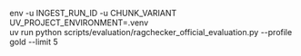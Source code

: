 env -u INGEST_RUN_ID -u CHUNK_VARIANT UV_PROJECT_ENVIRONMENT=.venv \
uv run python scripts/evaluation/ragchecker_official_evaluation.py --profile gold --limit 5

